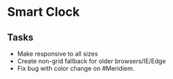 # Smart Clock

## Tasks

- Make responsive to all sizes
- Create non-grid fallback for older browsers/IE/Edge
- Fix bug with color change on #Meridiem.
